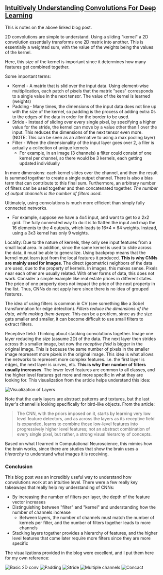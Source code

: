 ## [Intuitively Understanding Convolutions For Deep Learning](https://towardsdatascience.com/intuitively-understanding-convolutions-for-deep-learning-1f6f42faee1)

This is notes on the above linked blog post.

2D convolutions are simple to understand. Using a sliding "kernel" a 2D convolution essentially transforms one 2D matrix into another. This is essentially a weighted sum, with the value of the weights being the values of the kernel.

Here, this size of the kernel is important since it determines how many features get combined together.

Some important terms:
- Kernel - A matrix that is slid over the input data. Using element-wise multiplication, each patch of pixels that the matrix "sees" corresponds to a single value in the next tensor. The value of the kernel is learned (weights)
- Padding - Many times, the dimensions of the input data does not line up with the size of the kernel, so padding is the process of adding extra 0s to the edges of the data in order for the border to be used.
- Stride - Instead of sliding over every single pixel, by specifying a higher value for the stride, the kernel can move by a value other than 1 over the input. This reduces the dimensions of the next tensor even more. (NOTE: This can be seen as an alternative to using a max pooling layer)
- Filter - When the dimensionality of the input layer goes over 2, a filer is actually a collection of unique kernels
    - For example, in an image (3 channels) a filter could consist of one kernel per channel, so there would be 3 kernels, each getting updated individually

In more dimensions: each kernel slides over the channel, and then the result is summed together to create a single output channel. There is also a bias term that can contribute to this final sum. Furthermore, an arbitrary number of filters can be used together and then concatenated together. *The number of output channels is the number of filters used*.

Ultimately, using convolutions is much more efficient than simply fully connected networks.
- For example, suppose we have a 4x4 input, and want to get to a 2x2 grid. The fully connected way to do it is to flatten the input and map the 16 elements to the 4 outputs, which leads to 16*4 = 64 weights. Instead, using a 3x3 kernel has only 9 weights.

Locality: Due to the nature of kernels, they only see input features from a small local area. In addition, since the same kernel is used to slide across the data, it must be able to generalize. Using backprop means that the kernel must learn just from the local features it produced. **This is why CNNs are mainly used for images**. The direct (geometric) neighbors of the data are used, due to the property of kernels. In images, this makes sense. Pixels near each other are usually related. With other forms of data, this does not work. Consider a simple example like real estate prices in different states. The price of one property does not impact the price of the next property in the list. Thus, CNNs do not apply here since there is no idea of grouped features.

The idea of using filters is common in CV (see something like a Sobel transformation for edge detection). _Filters reduce the dimensions of the data, while making them deeper._ This can be a problem, since as the size gets smaller and smaller, it can become difficult to use small filters to extract filters.

Receptive field: Thinking about stacking convolutions together. Image one layer reducing the size (assume 2D) of the data. The next layer then strides across this smaller image, but now the *receptive field* is bigger in the original image. This is because the same number of pixels in the smaller image represent more pixels in the original image. This idea is what allows the networks to represent more complex features. I.e. the first layer is edges, the next layer is curves, etc. **This is why ther number of filters usually increases**. The lower level features are common to all classes, and the higher level features get more and more specific in what they are looking for. This visualization from the article helps understand this idea:

![Visualization of Layers](https://miro.medium.com/max/257/1*QebJ6hejQh074dYkDkyo6g.png)

Note that the early layers are abstract patterns and textures, but the last layer's channel is looking specifically for bird-like objects. From the article:

> The CNN, with the priors imposed on it, starts by learning very low level feature detectors, and as across the layers as its receptive field is expanded, learns to combine those low-level features into progressively higher level features; not an abstract combination of every single pixel, but rather, a strong visual hierarchy of concepts.

Based on what I learned in Computational Neuroscience, this mimics how the brain works, since there are studies that show the brain uses a *hierarchy* to understand what images it is receiving.

### Conclusion
This blog post was an incredibly useful way to understand how convolutions work at an intuitive level. There were a few really key takeaways that really help my understanding of CNNs:
- By increasing the number of filters per layer, the depth of the feature vector increases
- Distinguishing between "filter" and "kernel" and understanding how the number of channels increase
    - Between layers, the number of channels must match the number of kernels per filter, and the number of filters together leads to more channels
- Stacking layers together provides a hierarchy of features, and the higher level features that come later require more filters since they are more specific

The visualizations provided in the blog were excellent, and I put them here for my own reference:

![Basic 2D conv](https://miro.medium.com/max/535/1*Zx-ZMLKab7VOCQTxdZ1OAw.gif)
![Padding](https://miro.medium.com/max/395/1*1okwhewf5KCtIPaFib4XaA.gif)
![Stride](https://miro.medium.com/max/294/1*BMngs93_rm2_BpJFH2mS0Q.gif)
![Multiple channels](https://miro.medium.com/max/1000/1*8dx6nxpUh2JqvYWPadTwMQ.gif)
![Concact](https://miro.medium.com/max/1000/1*CYB2dyR3EhFs1xNLK8ewiA.gif)


